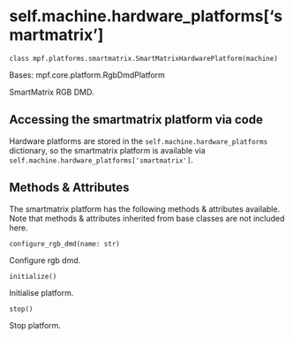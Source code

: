 
# self.machine.hardware_platforms[‘smartmatrix’]

`class mpf.platforms.smartmatrix.SmartMatrixHardwarePlatform(machine)`

Bases: mpf.core.platform.RgbDmdPlatform

SmartMatrix RGB DMD.

## Accessing the smartmatrix platform via code

Hardware platforms are stored in the `self.machine.hardware_platforms` dictionary, so the smartmatrix platform is available via `self.machine.hardware_platforms['smartmatrix']`.

## Methods & Attributes

The smartmatrix platform has the following methods & attributes available. Note that methods & attributes inherited from base classes are not included here.

`configure_rgb_dmd(name: str)`

Configure rgb dmd.

`initialize()`

Initialise platform.

`stop()`

Stop platform.

